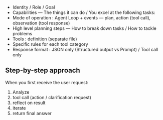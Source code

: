 * Identity / Role / Goal
* Capabilities — The things it can do / You excel at the following tasks:
* Mode of operation : Agent Loop + events — plan, action (tool call), observation (tool response)
* High level planning steps — How to break down tasks / How to tackle problems
* Tools : definition (separate file)
* Specific rules for each tool category
* Response format : JSON only (Structured output vs Prompt) / Tool call only

## Step-by-step approach
When you first receive the user request:
1. Analyze
2. tool call (action / clarification request)
3. reflect on result
4. iterate
5. return final answer
